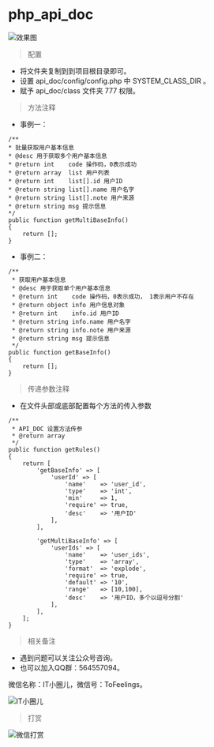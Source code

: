 # php_api_doc

![效果图](https://ntaste.github.io/image/api_doc_1.png)

> 配置

- 将文件夹复制到到项目根目录即可。
- 设置 api_doc/config/config.php 中 SYSTEM_CLASS_DIR 。
- 赋予 api_doc/class 文件夹 777 权限。

> 方法注释

- 事例一：
```
/**
* 批量获取用户基本信息
* @desc 用于获取多个用户基本信息
* @return int    code 操作码，0表示成功
* @return array  list 用户列表
* @return int    list[].id 用户ID
* @return string list[].name 用户名字
* @return string list[].note 用户来源
* @return string msg 提示信息
*/
public function getMultiBaseInfo()
{
    return [];
}
```
- 事例二：
```
/**
 * 获取用户基本信息
 * @desc 用于获取单个用户基本信息
 * @return int    code 操作码，0表示成功， 1表示用户不存在
 * @return object info 用户信息对象
 * @return int    info.id 用户ID
 * @return string info.name 用户名字
 * @return string info.note 用户来源
 * @return string msg 提示信息
 */
public function getBaseInfo()
{
    return [];
}
```

> 传递参数注释

- 在文件头部或底部配置每个方法的传入参数

```
/**
 * API_DOC 设置方法传参
 * @return array
 */
public function getRules()
{
    return [
        'getBaseInfo' => [
            'userId' => [
                'name'    => 'user_id',
                'type'    => 'int',
                'min'     => 1,
                'require' => true,
                'desc'    => '用户ID'
            ],
        ],

        'getMultiBaseInfo' => [
            'userIds' => [
                'name'    => 'user_ids',
                'type'    => 'array',
                'format'  => 'explode',
                'require' => true,
                'default' => '10',
                'range'   => [10,100],
                'desc'    => '用户ID，多个以逗号分割'
            ],
        ],
    ];
}
```


> 相关备注

- 遇到问题可以关注公众号咨询。
- 也可以加入QQ群：564557094。

微信名称：IT小圈儿，微信号：ToFeelings。

![IT小圈儿](https://ntaste.github.io/image/qr.jpg)

> 打赏

![微信打赏](https://ntaste.github.io/image/wx_pay.jpg)
